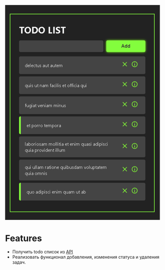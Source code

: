 <img src="image/Screenshot 2022-05-02 204956.png" alt="gif lista de tarefas">

# Features

- Получить todo список из [API](https://jsonplaceholder.typicode.com/todos?_limit=10)
- Реализовать функционал добавления, изменения статуса и удаления задач.
